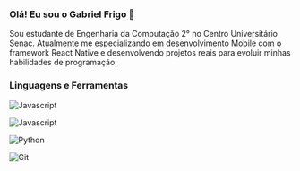 ### Olá! Eu sou o Gabriel Frigo 👋 

Sou estudante de Engenharia da Computação 2° no Centro Universitário Senac. Atualmente me especializando em desenvolvimento Mobile com o framework React Native e desenvolvendo projetos reais para evoluir minhas habilidades de programação.


### Linguagens e Ferramentas

<div style ="display: inline_block><br/>
  
  <img align="center" alt="React Native" src="https://img.shields.io/badge/React_Native-20232A?style=for-the-badge&logo=react&logoColor=61DAFB
"/>

<img align="center" alt="Javascript" src="https://img.shields.io/badge/JavaScript-F7DF1E?style=for-the-badge&logo=javascript&logoColor=black
"/>

<img align="center" alt="Javascript" src="https://img.shields.io/badge/TypeScript-007ACC?style=for-the-badge&logo=typescript&logoColor=white
"/>

<img align="center" alt="Python" src="https://img.shields.io/badge/Python-3776AB?style=for-the-badge&logo=python&logoColor=white
"/>

 <img align="center" alt="Git" src="https://img.shields.io/badge/GIT-E44C30?style=for-the-badge&logo=git&logoColor=white
"/>


</div>



